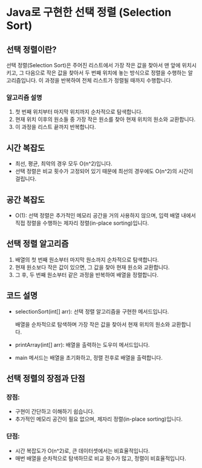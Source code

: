 # Java로 구현한 선택 정렬 (Selection Sort)

## 선택 정렬이란?

선택 정렬(Selection Sort)은 주어진 리스트에서 가장 작은 값을 찾아서 맨 앞에 위치시키고, 그 다음으로 작은 값을 찾아서 두 번째 위치에 놓는 방식으로 정렬을 수행하는 알고리즘입니다. 이 과정을 반복하여 전체 리스트가 정렬될 때까지 수행합니다.

### 알고리즘 설명

1. 첫 번째 위치부터 마지막 위치까지 순차적으로 탐색합니다.
2. 현재 위치 이후의 원소들 중 가장 작은 원소를 찾아 현재 위치의 원소와 교환합니다.
3. 이 과정을 리스트 끝까지 반복합니다.

## 시간 복잡도

- 최선, 평균, 최악의 경우 모두 O(n^2)입니다.
- 선택 정렬은 비교 횟수가 고정되어 있기 때문에 최선의 경우에도 O(n^2)의 시간이 걸립니다.

## 공간 복잡도

- O(1): 선택 정렬은 추가적인 메모리 공간을 거의 사용하지 않으며, 입력 배열 내에서 직접 정렬을 수행하는 제자리 정렬(in-place sorting)입니다.

## 선택 정렬 알고리즘

1. 배열의 첫 번째 원소부터 마지막 원소까지 순차적으로 탐색합니다.
2. 현재 원소보다 작은 값이 있으면, 그 값을 찾아 현재 원소와 교환합니다.
3. 그 후, 두 번째 원소부터 같은 과정을 반복하여 배열을 정렬합니다.

## 코드 설명

  - selectionSort(int[] arr): 선택 정렬 알고리즘을 구현한 메서드입니다.

    배열을 순차적으로 탐색하며 가장 작은 값을 찾아서 현재 위치의 원소와 교환합니다.
  - printArray(int[] arr): 배열을 출력하는 도우미 메서드입니다.
  - main 메서드는 배열을 초기화하고, 정렬 전후로 배열을 출력합니다.

## 선택 정렬의 장점과 단점

### 장점:

  - 구현이 간단하고 이해하기 쉽습니다.
  - 추가적인 메모리 공간이 필요 없으며, 제자리 정렬(in-place sorting)입니다.

### 단점:

  - 시간 복잡도가 O(n^2)로, 큰 데이터셋에서는 비효율적입니다.
  - 매번 배열을 순차적으로 탐색하므로 비교 횟수가 많고, 정렬이 비효율적입니다.
